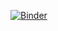 [![Binder](https://mybinder.org/badge_logo.svg)](https://mybinder.org/v2/gh/MJShinpain/Hyatt_globalist_mattress/tree/main/main?urlpath==voila%2Frender%2FHyatt_globalist_worth.ipynb)
